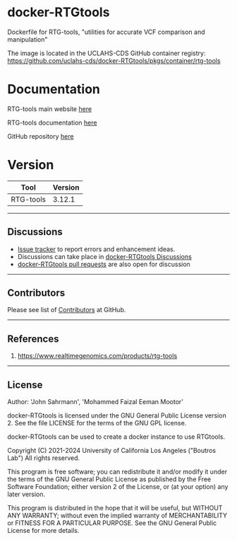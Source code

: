 # docker-RTGtools
Dockerfile for RTG-tools, "utilities for accurate VCF comparison and manipulation"

The image is located in the UCLAHS-CDS GitHub container registry: https://github.com/uclahs-cds/docker-RTGtools/pkgs/container/rtg-tools

# Documentation
RTG-tools main website [here](https://www.realtimegenomics.com/products/rtg-tools)

RTG-tools documentation [here](https://cdn.rawgit.com/RealTimeGenomics/rtg-tools/master/installer/resources/tools/RTGOperationsManual/index.html)

GitHub repository [here](https://github.com/RealTimeGenomics/rtg-tools)

# Version
| Tool | Version |
|------|---------|
| RTG-tools | 3.12.1 |

---

## Discussions

- [Issue tracker](https://github.com/uclahs-cds/docker-RTGtools/issues) to report errors and enhancement ideas.
- Discussions can take place in [docker-RTGtools Discussions](https://github.com/uclahs-cds/docker-RTGtools/discussions)
- [docker-RTGtools pull requests](https://github.com/uclahs-cds/docker-RTGtools/pulls) are also open for discussion

---

## Contributors

Please see list of [Contributors](https://github.com/uclahs-cds/docker-RTGtools/graphs/contributors) at GitHub.


---

## References

1. https://www.realtimegenomics.com/products/rtg-tools

---

## License

Author: 'John Sahrmann', 'Mohammed Faizal Eeman Mootor'

docker-RTGtools is licensed under the GNU General Public License version 2. See the file LICENSE for the terms of the GNU GPL license.

docker-RTGtools can be used to create a docker instance to use RTGtools.

Copyright (C) 2021-2024 University of California Los Angeles ("Boutros Lab") All rights reserved.

This program is free software; you can redistribute it and/or modify it under the terms of the GNU General Public License as published by the Free Software Foundation; either version 2 of the License, or (at your option) any later version.

This program is distributed in the hope that it will be useful, but WITHOUT ANY WARRANTY; without even the implied warranty of MERCHANTABILITY or FITNESS FOR A PARTICULAR PURPOSE. See the GNU General Public License for more details.
